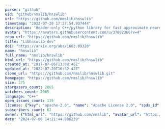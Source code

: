 ```yaml
---
parser: "github"
uid: "github/nmslib/hnswlib"
url: "https://github.com/nmslib/hnswlib"
timestamp: "2022-07-20 17:27:54.937444"
description: "Header-only C++/python library for fast approximate nearest neighbors"
avatar: "https://avatars.githubusercontent.com/u/37882366?v=4"
repo_url: "https://github.com/nmslib/hnswlib"
title: "Libhnswlib-dev"
doi: "https://arxiv.org/abs/1603.09320"
name: "hnswlib"
full_name: "nmslib/hnswlib"
html_url: "https://github.com/nmslib/hnswlib"
created_at: "2017-07-06T13:08:46Z"
updated_at: "2022-07-20T16:32:42Z"
clone_url: "https://github.com/nmslib/hnswlib.git"
homepage: "https://github.com/nmslib/hnswlib"
size: 375
stargazers_count: 2065
watchers_count: 2065
language: "C++"
open_issues_count: 139
license: {"key": "apache-2.0", "name": "Apache License 2.0", "spdx_id": "Apache-2.0", "url": "https://api.github.com/licenses/apache-2.0", "node_id": "MDc6TGljZW5zZTI="}
subscribers_count: 62
owner: {"html_url": "https://github.com/nmslib", "avatar_url": "https://avatars.githubusercontent.com/u/37882366?v=4", "login": "nmslib", "type": "Organization"}
date: "2024-07-06 14:21:44.806239"
---
```

